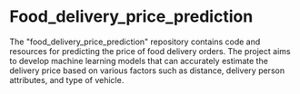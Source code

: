 # Food_delivery_price_prediction
The "food_delivery_price_prediction" repository contains code and resources for predicting the price of food delivery orders. The project aims to develop machine learning models that can accurately estimate the delivery price based on various factors such as distance, delivery person attributes, and type of vehicle.
